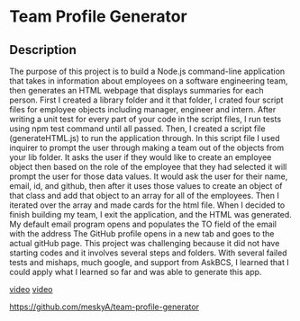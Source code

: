 # Team Profile Generator

## Description

The purpose of this project is to build a Node.js command-line application that takes in information about employees on a software engineering team, then generates an HTML webpage that displays summaries for each person. 
First I created a library folder and it that folder, I crated four script files for employee objects including manager, engineer and intern. 
After writing a unit test for every part of your code in the script files, I run tests using npm test command until all passed. 
Then, I created a script file (generateHTML.js) to run the application through.
In this script file I used inquirer to prompt the user through making a team out of the objects from your lib folder.
It  asks the user if they would like to create an employee object then based on the role of the employee that they had selected it will prompt the user for those data values.
It would ask the user for their name, email, id, and github, then after it uses those values to create an object of that class and add that object to an array for all of the employees.
Then I iterated over the array and made cards for the html file.
When I decided to finish building my team, I exit the application, and the HTML was generated.
My default email program opens and populates the TO field of the email with the address
The GitHub profile opens in a new tab and goes to the actual gitHub page. 
This project was challenging because it did not have starting codes and it involves several steps and folders. 
With several failed tests and mishaps, much google, and support from AskBCS, I learned that I could apply what I learned so far and was able to generate this app. 


[video](https://drive.google.com/file/d/15i5nZ5faj_HfABes3oWH6islap1zNAnC/view)
[video](https://drive.google.com/file/d/1q1-8DgiKotjyxBREDG7eLIMblVH9SCgg/view)

https://github.com/meskyA/team-profile-generator





